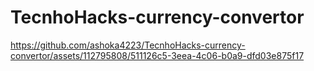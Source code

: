 # TecnhoHacks-currency-convertor





https://github.com/ashoka4223/TecnhoHacks-currency-convertor/assets/112795808/511126c5-3eea-4c06-b0a9-dfd03e875f17

